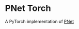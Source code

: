 # PNet Torch

A PyTorch implementation of [PNet](https://www.nature.com/articles/s41586-021-03922-4)

```{tableofcontents}
```

